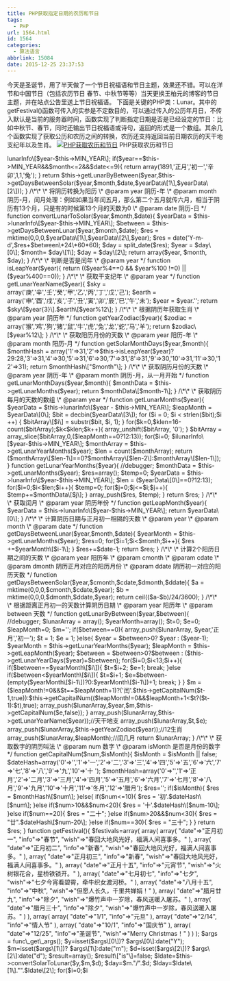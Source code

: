 ```yaml
---
title: PHP获取指定日期的农历和节日
tags:
  - PHP
url: 1564.html
id: 1564
categories:
  - 算法语言
abbrlink: 15084
date: 2015-12-25 23:37:53
---
```


今天是圣诞节，用了半天做了一个节日祝福语和节日主题，效果还不错。可以在洋节和中国节日（包括农历节日 春节、中秋节等等）当天更换王柏元的博客的节日主题，并在站点公告里送上节日祝福语。 下面是关键的PHP类：Lunar。其中的getFestival()函数可传入的实参是不定数目的，可以通过传入的公历年月日，不传入默认是当前的服务器时间，函数实现了判断指定日期是否是已经设定的节日：比如中秋节、春节，同时还输出节日祝福语或诗句，返回的形式是一个数组。其余几个函数实现了获取公历和农历之间的转换，农历还支持返回当前日期农历的天干地支纪年以及生肖。 [![PHP获取农历和节日](http://baiyuan.wang/wp-content/uploads/2015/12/baiyuan.wang_2015-12-25_23-35-32.jpg)](http://baiyuan.wang/wp-content/uploads/2015/12/baiyuan.wang_2015-12-25_23-35-32.jpg) PHP获取农历和节日  

<?php
/\*\*
 \* Created by PhpStorm.
 \* project： wordpress-blog
 \* User: BrainWang
 \* Author_URL: http://baiyuan.wang
 \* Date: 2015/12/25
 \* Time: 11:45
 */
class Lunar {
    public $MIN_YEAR = 1891;
    public $MAX_YEAR = 2100;
    public $lunarInfo = array(array(0,2,9,21936),array(6,1,30,9656),array(0,2,17,9584),array(0,2,6,21168),array(5,1,26,43344),array(0,2,13,59728),array(0,2,2,27296),array(3,1,22,44368),array(0,2,10,43856),array(8,1,30,19304),array(0,2,19,19168),array(0,2,8,42352),array(5,1,29,21096),array(0,2,16,53856),array(0,2,4,55632),array(4,1,25,27304),array(0,2,13,22176),array(0,2,2,39632),array(2,1,22,19176),array(0,2,10,19168),array(6,1,30,42200),array(0,2,18,42192),array(0,2,6,53840),array(5,1,26,54568),array(0,2,14,46400),array(0,2,3,54944),array(2,1,23,38608),array(0,2,11,38320),array(7,2,1,18872),array(0,2,20,18800),array(0,2,8,42160),array(5,1,28,45656),array(0,2,16,27216),array(0,2,5,27968),array(4,1,24,44456),array(0,2,13,11104),array(0,2,2,38256),array(2,1,23,18808),array(0,2,10,18800),array(6,1,30,25776),array(0,2,17,54432),array(0,2,6,59984),array(5,1,26,27976),array(0,2,14,23248),array(0,2,4,11104),array(3,1,24,37744),array(0,2,11,37600),array(7,1,31,51560),array(0,2,19,51536),array(0,2,8,54432),array(6,1,27,55888),array(0,2,15,46416),array(0,2,5,22176),array(4,1,25,43736),array(0,2,13,9680),array(0,2,2,37584),array(2,1,22,51544),array(0,2,10,43344),array(7,1,29,46248),array(0,2,17,27808),array(0,2,6,46416),array(5,1,27,21928),array(0,2,14,19872),array(0,2,3,42416),array(3,1,24,21176),array(0,2,12,21168),array(8,1,31,43344),array(0,2,18,59728),array(0,2,8,27296),array(6,1,28,44368),array(0,2,15,43856),array(0,2,5,19296),array(4,1,25,42352),array(0,2,13,42352),array(0,2,2,21088),array(3,1,21,59696),array(0,2,9,55632),array(7,1,30,23208),array(0,2,17,22176),array(0,2,6,38608),array(5,1,27,19176),array(0,2,15,19152),array(0,2,3,42192),array(4,1,23,53864),array(0,2,11,53840),array(8,1,31,54568),array(0,2,18,46400),array(0,2,7,46752),array(6,1,28,38608),array(0,2,16,38320),array(0,2,5,18864),array(4,1,25,42168),array(0,2,13,42160),array(10,2,2,45656),array(0,2,20,27216),array(0,2,9,27968),array(6,1,29,44448),array(0,2,17,43872),array(0,2,6,38256),array(5,1,27,18808),array(0,2,15,18800),array(0,2,4,25776),array(3,1,23,27216),array(0,2,10,59984),array(8,1,31,27432),array(0,2,19,23232),array(0,2,7,43872),array(5,1,28,37736),array(0,2,16,37600),array(0,2,5,51552),array(4,1,24,54440),array(0,2,12,54432),array(0,2,1,55888),array(2,1,22,23208),array(0,2,9,22176),array(7,1,29,43736),array(0,2,18,9680),array(0,2,7,37584),array(5,1,26,51544),array(0,2,14,43344),array(0,2,3,46240),array(4,1,23,46416),array(0,2,10,44368),array(9,1,31,21928),array(0,2,19,19360),array(0,2,8,42416),array(6,1,28,21176),array(0,2,16,21168),array(0,2,5,43312),array(4,1,25,29864),array(0,2,12,27296),array(0,2,1,44368),array(2,1,22,19880),array(0,2,10,19296),array(6,1,29,42352),array(0,2,17,42208),array(0,2,6,53856),array(5,1,26,59696),array(0,2,13,54576),array(0,2,3,23200),array(3,1,23,27472),array(0,2,11,38608),array(11,1,31,19176),array(0,2,19,19152),array(0,2,8,42192),array(6,1,28,53848),array(0,2,15,53840),array(0,2,4,54560),array(5,1,24,55968),array(0,2,12,46496),array(0,2,1,22224),array(2,1,22,19160),array(0,2,10,18864),array(7,1,30,42168),array(0,2,17,42160),array(0,2,6,43600),array(5,1,26,46376),array(0,2,14,27936),array(0,2,2,44448),array(3,1,23,21936),array(0,2,11,37744),array(8,2,1,18808),array(0,2,19,18800),array(0,2,8,25776),array(6,1,28,27216),array(0,2,15,59984),array(0,2,4,27424),array(4,1,24,43872),array(0,2,12,43744),array(0,2,2,37600),array(3,1,21,51568),array(0,2,9,51552),array(7,1,29,54440),array(0,2,17,54432),array(0,2,5,55888),array(5,1,26,23208),array(0,2,14,22176),array(0,2,3,42704),array(4,1,23,21224),array(0,2,11,21200),array(8,1,31,43352),array(0,2,19,43344),array(0,2,7,46240),array(6,1,27,46416),array(0,2,15,44368),array(0,2,5,21920),array(4,1,24,42448),array(0,2,12,42416),array(0,2,2,21168),array(3,1,22,43320),array(0,2,9,26928),array(7,1,29,29336),array(0,2,17,27296),array(0,2,6,44368),array(5,1,26,19880),array(0,2,14,19296),array(0,2,3,42352),array(4,1,24,21104),array(0,2,10,53856),array(8,1,30,59696),array(0,2,18,54560),array(0,2,7,55968),array(6,1,27,27472),array(0,2,15,22224),array(0,2,5,19168),array(4,1,25,42216),array(0,2,12,42192),array(0,2,1,53584),array(2,1,21,55592),array(0,2,9,54560));

    /\*\*
     \* 将阳历转换为阴历
     \* @param year 公历-年
     \* @param month 公历-月
     \* @param date 公历-日
     */
    function convertSolarToLunar($year,$month,$date){
        //debugger;
        $yearData = $this->lunarInfo\[$year-$this->MIN_YEAR\];
        if($year==$this->MIN_YEAR&&$month<=2&&$date<=9){
            return array(1891,'正月','初一','辛卯',1,1,'兔');
        }
        return $this->getLunarByBetween($year,$this->getDaysBetweenSolar($year,$month,$date,$yearData\[1\],$yearData\[2\]));
    }

    /\*\*
     \* 将阴历转换为阳历
     \* @param year 阴历-年
     \* @param month 阴历-月，闰月处理：例如如果当年闰五月，那么第二个五月就传六月，相当于阴历有13个月，只是有的时候第13个月的天数为0
     \* @param date 阴历-日
     */
    function convertLunarToSolar($year,$month,$date){
        $yearData = $this->lunarInfo\[$year-$this->MIN_YEAR\];
        $between = $this->getDaysBetweenLunar($year,$month,$date);
        $res = mktime(0,0,0,$yearData\[1\],$yearData\[2\],$year);

        $res = date('Y-m-d',$res+$between\*24\*60*60);

        $day        = split_date($res);
        $year        = $day\[0\];
        $month= $day\[1\];
        $day        = $day\[2\];

        return array($year, $month, $day);
    }

    /\*\*
     \* 判断是否是闰年
     \* @param year
     */
    function isLeapYear($year){
        return (($year%4==0 && $year%100 !=0) || ($year%400==0));
    }

    /\*\*
     \* 获取干支纪年
     \* @param year
     */
    function getLunarYearName($year){
        $sky = array('庚','辛','壬','癸','甲','乙','丙','丁','戊','己');
        $earth = array('申','酉','戌','亥','子','丑','寅','卯','辰','巳','午','未');

        $year = $year.'';
        return $sky\[$year{3}\].$earth\[$year%12\];
    }

    /\*\*
     \* 根据阴历年获取生肖
     \* @param year 阴历年
     */
    function getYearZodiac($year){
        $zodiac = array('猴','鸡','狗','猪','鼠','牛','虎','兔','龙','蛇','马','羊');
        return $zodiac\[$year%12\];
    }

    /\*\*
     \* 获取阳历月份的天数
     \* @param year 阳历-年
     \* @param month 阳历-月
     */
    function getSolarMonthDays($year,$month){
        $monthHash = array('1'=>31,'2'=>$this->isLeapYear($year)?29:28,'3'=>31,'4'=>30,'5'=>31,'6'=>30,'7'=>31,'8'=>31,'9'=>30,'10'=>31,'11'=>30,'12'=>31);
        return $monthHash\["$month"\];
    }


    /\*\*
     \* 获取阴历月份的天数
     \* @param year 阴历-年
     \* @param month 阴历-月，从一月开始
     */
    function getLunarMonthDays($year,$month){
        $monthData = $this->getLunarMonths($year);
        return $monthData\[$month-1\];
    }

    /\*\*
     \* 获取阴历每月的天数的数组
     \* @param year
     */
    function getLunarMonths($year){

        $yearData = $this->lunarInfo\[$year - $this->MIN_YEAR\];
        $leapMonth = $yearData\[0\];

        $bit = decbin($yearData\[3\]);
        for ($i = 0; $i < strlen($bit);$i ++) {
            $bitArray\[$i\] = substr($bit, $i, 1);
        }

        for($k=0,$klen=16-count($bitArray);$k<$klen;$k++){
            array_unshift($bitArray, '0');
        }

        $bitArray = array_slice($bitArray,0,($leapMonth==0?12:13));
        for($i=0; $i<count($bitArray); $i++){
            $bitArray\[$i\] = $bitArray\[$i\] + 29;
        }

        return $bitArray;
    }

    /\*\*
     \* 获取农历每年的天数
     \* @param year 农历年份
     */
    function getLunarYearDays($year){
        $yearData = $this->lunarInfo\[$year-$this->MIN_YEAR\];
        $monthArray = $this->getLunarYearMonths($year);
        $len = count($monthArray);
        return ($monthArray\[$len-1\]==0?$monthArray\[$len-2\]:$monthArray\[$len-1\]);
    }

    function getLunarYearMonths($year){
        //debugger;
        $monthData = $this->getLunarMonths($year);
        $res=array();
        $temp=0;
        $yearData = $this->lunarInfo\[$year-$this->MIN_YEAR\];
        $len = ($yearData\[0\]==0?12:13);
        for($i=0;$i<$len;$i++){
            $temp=0;
            for($j=0;$j<=$i;$j++){
                $temp+=$monthData\[$j\];
            }
            array_push($res, $temp);
        }
        return $res;
    }

    /\*\*
     \* 获取闰月
     \* @param year 阴历年份
     */
    function getLeapMonth($year){
        $yearData = $this->lunarInfo\[$year-$this->MIN_YEAR\];
        return $yearData\[0\];
    }

    /\*\*
     \* 计算阴历日期与正月初一相隔的天数
     \* @param year
     \* @param month
     \* @param date
     */
    function getDaysBetweenLunar($year,$month,$date){
        $yearMonth = $this->getLunarMonths($year);

        $res=0;
        for($i=1;$i<$month;$i++){
            $res +=$yearMonth\[$i-1\];
        }
        $res+=$date-1;

        return $res;
    }

    /\*\*
     \* 计算2个阳历日期之间的天数
     \* @param year 阳历年
     \* @param cmonth
     \* @param cdate
     \* @param dmonth 阴历正月对应的阳历月份
     \* @param ddate 阴历初一对应的阳历天数
     */
    function getDaysBetweenSolar($year,$cmonth,$cdate,$dmonth,$ddate){

        $a = mktime(0,0,0,$cmonth,$cdate,$year);
        $b = mktime(0,0,0,$dmonth,$ddate,$year);

        return ceil(($a-$b)/24/3600);
    }

    /\*\*
     \* 根据距离正月初一的天数计算阴历日期
     \* @param year 阳历年
     \* @param between 天数
     */
    function getLunarByBetween($year,$between){
        //debugger;
        $lunarArray = array();
        $yearMonth=array();
        $t=0;
        $e=0;
        $leapMonth=0;
        $m='';

        if($between==0){
            array_push($lunarArray, $year,'正月','初一');
            $t = 1;
            $e = 1;
        }else{
            $year = $between>0? $year : ($year-1);
            $yearMonth = $this->getLunarYearMonths($year);
            $leapMonth = $this->getLeapMonth($year);
            $between = $between>0?$between : ($this->getLunarYearDays($year)+$between);

            for($i=0;$i<13;$i++){
                if($between==$yearMonth\[$i\]){
                    $t=$i+2;
                    $e=1;
                    break;
                }else if($between<$yearMonth\[$i\]){
                    $t=$i+1;
                    $e=$between-(empty($yearMonth\[$i-1\])?0:$yearMonth\[$i-1\])+1;
                    break;
                }
            }
            $m = ($leapMonth!=0&&$t==$leapMonth+1)?('闰'.$this->getCapitalNum($t- 1,true)):$this->getCapitalNum(($leapMonth!=0&&$leapMonth+1<$t?($t-1):$t),true);

            array_push($lunarArray,$year,$m,$this->getCapitalNum($e,false));
        }
        array_push($lunarArray,$this->getLunarYearName($year));//天干地支
        array_push($lunarArray,$t,$e);
        array_push($lunarArray,$this->getYearZodiac($year));//12生肖
        array_push($lunarArray,$leapMonth);//闰几月
        return $lunarArray;
    }

    /\*\*
     \* 获取数字的阴历叫法
     \* @param num 数字
     \* @param isMonth 是否是月份的数字
     */
    function getCapitalNum($num,$isMonth){
        $isMonth = $isMonth || false;
        $dateHash=array('0'=>'','1'=>'一','2'=>'二','3'=>'三','4'=>'四','5'=>'五','6'=>'六','7'=>'七','8'=>'八','9'=>'九','10'=>'十 ');
        $monthHash=array('0'=>'','1'=>'正月','2'=>'二月','3'=>'三月','4'=>'四月','5'=>'五月','6'=>'六月','7'=>'七月','8'=>'八月','9'=>'九月','10'=>'十月','11'=>'冬月','12'=>'腊月');
        $res='';

        if($isMonth){
            $res = $monthHash\[$num\];
        }else{
            if($num<=10){
                $res = '初'.$dateHash\[$num\];
            }else if($num>10&&$num<20){
                $res = '十'.$dateHash\[$num-10\];
            }else if($num==20){
                $res = "二十";
            }else if($num>20&&$num<30){
                $res = "廿".$dateHash\[$num-20\];
            }else if($num==30){
                $res = "三十";
            }
        }
        return $res;
    }
    function getFestival(){
        $festivals=array(
            array(
                array(
                    "date"=>"正月初一",
                    "info"=>"春节",
                    "wish"=>"春回大地风光好，福满人间喜事多。"
                ),
                array(
                    "date"=>"正月初二",
                    "info"=>"新春",
                    "wish"=>"春回大地风光好，福满人间喜事多。"
                ),
                array(
                    "date"=>"正月初三",
                    "info"=>"新春",
                    "wish"=>"春回大地风光好，福满人间喜事多。"
                ),
                array(
                    "date"=>"正月十五",
                    "info"=>"元宵节",
                    "wish"=>"火树银花合，星桥铁锁开。"
                ),
                array(
                    "date"=>"七月初七",
                    "info"=>"七夕",
                    "wish"=>"七夕今宵看碧霄，牵牛织女渡河桥。"
                ),
                array(
                    "date"=>"八月十五",
                    "info"=>"中秋",
                    "wish"=>"但愿人长久，千里共婵娟！"
                ),
                array(
                    "date"=>"腊月廿九",
                    "info"=>"除夕",
                    "wish"=>"爆竹声中一岁除，春风送暖入屠苏。"
                ),
                array(
                    "date"=>"腊月三十",
                    "info"=>"除夕",
                    "wish"=>"爆竹声中一岁除，春风送暖入屠苏。"
                )

            ),
            array(
                array(
                    "date"=>"1/1",
                    "info"=>"元旦"
                ),
                array(
                    "date"=>"2/14",
                    "info"=>"情人节"
                ),
                array(
                    "date"=>"10/1",
                    "info"=>"国庆节"
                ),
                array(
                    "date"=>"12/25",
                "info"=>"圣诞节",
                "wish"=>"Merry Christmas！"
                )
            )
        );



        $args = func\_get\_args();
        $y=isset($args\[0\])? $args\[0\]:date("Y");
        $m=isset($args\[1\])? $args\[1\]:date("m");
        $d=isset($args\[2\])? $args\[2\]:date("d");
        $result=array();
        $result\["is"\]=false;
        $ldate=$this->convertSolarToLunar($y,$m,$d);
        $day=$m."/".$d;
        $lday=$ldate\[1\]."".$ldate\[2\];
        for($i=0;$i<count($festivals);$i++){
            $festival=$festivals\[$i\];
            for($j=0;$j<count($festival);$j++){
                if($festival\[$j\]\["date"\]==$lday){
                    $result\["is"\]=true;
                    $result\["type"\]=0;
                    $result\["info"\]=$festival\[$j\]\["info"\];
                    $result\["wish"\]=$festival\[$j\]\["wish"\];
                    return $result;
                }else if($festival\[$j\]\["date"\]==$day){
                    $result\["is"\]=true;
                    $result\["type"\]=1;
                    $result\["info"\]=$festival\[$j\]\["info"\];
                    $result\["wish"\]=$festival\[$j\]\["wish"\];
                    return $result;
                }else{
                    $result\["is"\]=false;
                }
            }
        }

        return $result;

    }
}